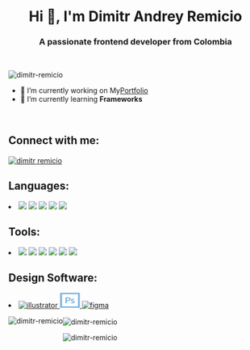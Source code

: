 <link href="https://fonts.googleapis.com/css2?family=DM+Sans:opsz,wght@9..40,400&display=swap" rel="stylesheet">

<h1 align="center" style={{fontFamily: 'Syncopate, sans-serif', fontSize:'40px'}}>Hi 👋, I'm Dimitr Andrey Remicio</h1>
<div style={{fontFamily: 'DM Sans, sans-serif'}}> 
<h3 align="center"><b>A passionate frontend developer from Colombia</b>
</h3>
<br />
<p align="left">

<img src="https://komarev.com/ghpvc/?username=dimitr-remicio&label=Profile%20views&color=0e75b6&style=flat" alt="dimitr-remicio" /></p>
<div>
        
- 🔭 I’m currently working on My[Portfolio](https://github.com/Dimitr-Remicio/)
  <br />
- 🌱 I’m currently learning **Frameworks**
</div>
<br />
<h2 align="left">Connect with me:</h2>
<p align="left">
<a href="https://www.linkedin.com/in/dimitr-remicio-4b039017b/" target="blank">
<img align="center" src="https://raw.githubusercontent.com/rahuldkjain/github-profile-readme-generator/master/src/images/icons/Social/linked-in-alt.svg" alt="dimitr remicio" height="30" width="40" /> 
</a> </p>
<p
        align="left"
        style={{
          display: "flex",
          flexDirection: "column",
          gap: "8px",
          margin: "0",
          marginLeft: "0",
          listStyle: "none",
        }}
      >
        <h2 align="left">Languages:</h2>
        <li style={{ display: "flex", gap: "10px" }}>
          <img src="https://img.shields.io/badge/-HTML5-E34F26?style=flat&logo=html5&logoColor=white" />
          <img src="https://img.shields.io/badge/-CSS3-1572B6?style=flat&logo=css3&logoColor=white" />
          <img src="https://img.shields.io/badge/-JavaScript-eed718?style=flat&logo=javascript&logoColor=ffffff" />
          <img src="https://img.shields.io/badge/-React-000000?style=flat&logo=react&logoColor=00c8ff" />
          <img src="https://img.shields.io/badge/-Node.js-3C873A?style=flat&logo=Node.js&logoColor=white" />
        </li>
        <h2 align="left">Tools:</h2>
        <li style={{ display: "flex", gap: "10px" }}>
          <img src="http://img.shields.io/badge/-Git-F1502F?style=flat&logo=git&logoColor=FFFFFF" />
          <img src="http://img.shields.io/badge/-Github-000000?style=flat&logo=github&logoColor=FFFFFF" />
          <img src="http://img.shields.io/badge/-VS%20Code-007ACC?style=flat&logo=visual%20studio%20code&logoColor=white" />
          <img src="https://img.shields.io/badge/-MongoDB-4DB33D?style=flat&logo=mongodb&logoColor=FFFFFF" />
          <img src="https://img.shields.io/badge/-Sass-cc6699?style=flat&logo=sass&logoColor=ffffff" />
          <img src="https://img.shields.io/badge/-Bootstrap-563D7C?style=flat&logo=bootstrap&logoColor=white" />
        </li>
        <h2 align="left">Design Software:</h2>
        <li>
          <a
            href="https://www.adobe.com/in/products/illustrator.html"
            rel="nofollow"
          >
            <img            src="https://camo.githubusercontent.com/9e245893108b5ca27e7ac3d4a802d513f657b32aa7b5765bd92df7fb55d0ed54/68747470733a2f2f7777772e766563746f726c6f676f2e7a6f6e652f6c6f676f732f61646f62655f696c6c7573747261746f722f61646f62655f696c6c7573747261746f722d69636f6e2e737667"
              alt="illustrator"
              width="30"
              height="30"
              data-canonical-src="https://www.vectorlogo.zone/logos/adobe_illustrator/adobe_illustrator-icon.svg"
            />
          </a>
          <a href="https://www.photoshop.com/en" rel="nofollow">
            <img
              src="https://raw.githubusercontent.com/devicons/devicon/master/icons/photoshop/photoshop-line.svg"
              alt="photoshop"
              width="40"
              height="30"
            />
          </a>
        <a href="https://www.figma.com/" rel="nofollow">
            <img
              src="https://camo.githubusercontent.com/ed93c2b000a76ceaad1503e7eb9356591b885227e82a36a005b9d3498b303ba5/68747470733a2f2f7777772e766563746f726c6f676f2e7a6f6e652f6c6f676f732f6669676d612f6669676d612d69636f6e2e737667"
              alt="figma"
              width="40"
              height="28"
              data-canonical-src="https://www.vectorlogo.zone/logos/figma/figma-icon.svg"
            />
          </a>
        </li>
      </p>
<p style={{ marginTop: "40px" }}>
        <img
          height="155em"
          width="auto"
          align="left"
          dir="auto"
          src="https://github-readme-streak-stats.herokuapp.com/?user=dimitr-remicio&"
          alt="dimitr-remicio"
        />
      </p>
      <p>
        <img
          height="155em"
          width="auto"
          align="center"
          dir="auto"
          src="https://github-readme-stats.vercel.app/api?username=dimitr-remicio&show_icons=true&locale=en"
          alt="dimitr-remicio"
        />
      </p>
      <p>
        <img
          height="183em"
          width="auto"
          align="left"
          dir="auto"
          src="https://github-readme-stats.vercel.app/api/top-langs?username=dimitr-remicio&show_icons=true&locale=en&layout=compact"
          alt="dimitr-remicio"
        />
      </p>
      </div>
    
